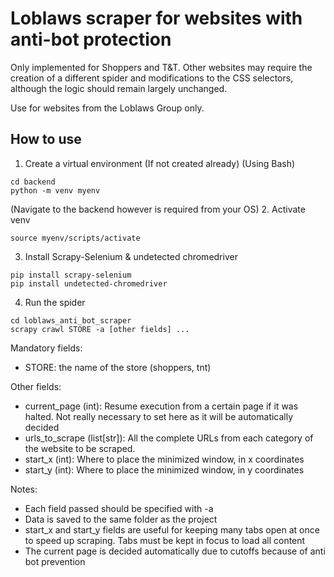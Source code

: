 # Loblaws scraper for websites with anti-bot protection
Only implemented for Shoppers and T&T. Other websites may require the creation of a different spider and modifications to the CSS selectors, 
although the logic should remain largely unchanged.  

Use for websites from the Loblaws Group only.

## How to use
1. Create a virtual environment (If not created already)
(Using Bash)
```
cd backend
python -m venv myenv
```
(Navigate to the backend however is required from your OS)
2. Activate venv
```
source myenv/scripts/activate
```
3. Install Scrapy-Selenium & undetected chromedriver
```
pip install scrapy-selenium
pip install undetected-chromedriver
```
4. Run the spider
```
cd loblaws_anti_bot_scraper
scrapy crawl STORE -a [other fields] ...
```
Mandatory fields:
- STORE: the name of the store (shoppers, tnt)

Other fields:
- current_page (int): Resume execution from a certain page if it was halted. Not really necessary to set here as it will be automatically decided
- urls_to_scrape (list[str]): All the complete URLs from each category of the website to be scraped.
- start_x (int): Where to place the minimized window, in x coordinates
- start_y (int): Where to place the minimized window, in y coordinates

Notes:
- Each field passed should be specified with -a
- Data is saved to the same folder as the project
- start_x and start_y fields are useful for keeping many tabs open at once to speed up scraping. Tabs must be kept in focus to load all content
- The current page is decided automatically due to cutoffs because of anti bot prevention

